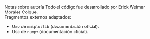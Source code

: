 Notas sobre autoría
Todo el código fue desarrollado por Erick Weimar Morales Colque .  
Fragmentos externos adaptados:
- Uso de `matplotlib` (documentación oficial).
- Uso de `numpy` (documentación oficial).
